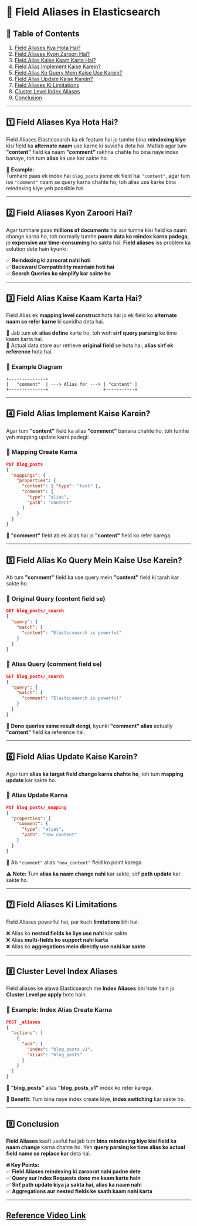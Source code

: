 # **📌 Field Aliases in Elasticsearch**  

## **📜 Table of Contents**
1. [Field Aliases Kya Hota Hai?](#field-aliases-kya-hota-hai)  
2. [Field Aliases Kyon Zaroori Hai?](#field-aliases-kyon-zaroori-hai)  
3. [Field Alias Kaise Kaam Karta Hai?](#field-alias-kaise-kaam-karta-hai)  
4. [Field Alias Implement Kaise Karein?](#field-alias-implement-kaise-karein)  
5. [Field Alias Ko Query Mein Kaise Use Karein?](#field-alias-ko-query-mein-kaise-use-karein)  
6. [Field Alias Update Kaise Karein?](#field-alias-update-kaise-karein)  
7. [Field Aliases Ki Limitations](#field-aliases-ki-limitations)  
8. [Cluster Level Index Aliases](#cluster-level-index-aliases)  
9. [Conclusion](#conclusion)  

---

## **1️⃣ Field Aliases Kya Hota Hai?**  
Field Aliases Elasticsearch ka ek feature hai jo tumhe bina **reindexing kiye** kisi field ka **alternate naam** use karne ki suvidha deta hai. Matlab agar tum **"content"** field ka naam **"comment"** rakhna chahte ho bina naye index banaye, toh tum **alias** ka use kar sakte ho.  

🔹 **Example:**  
Tumhare paas ek index hai `blog_posts` jisme ek field hai `"content"`, agar tum ise `"comment"` naam se query karna chahte ho, toh alias use karke bina reindexing kiye yeh possible hai.  

---

## **2️⃣ Field Aliases Kyon Zaroori Hai?**  
Agar tumhare paas **millions of documents** hai aur tumhe kisi field ka naam change karna ho, toh normally tumhe **poore data ko reindex karna padega**, jo **expensive aur time-consuming** ho sakta hai. **Field aliases** iss problem ka solution dete hain kyunki:  

✅ **Reindexing ki zaroorat nahi hoti**  
✅ **Backward Compatibility maintain hoti hai**  
✅ **Search Queries ko simplify kar sakte ho**  

---

## **3️⃣ Field Alias Kaise Kaam Karta Hai?**  
Field Alias ek **mapping level construct** hota hai jo ek field ko **alternate naam se refer karne** ki suvidha deta hai.  

🔹 Jab tum ek **alias define** karte ho, toh woh **sirf query parsing** ke time kaam karta hai.  
🔹 Actual data store aur retrieve **original field** se hota hai, **alias sirf ek reference** hota hai.  

### **📌 Example Diagram**
```
+--------------+
|   "comment"  | ---> Alias for ---> | "content" |
+--------------+                     +-----------+
```

---

## **4️⃣ Field Alias Implement Kaise Karein?**  
Agar tum **"content"** field ka alias **"comment"** banana chahte ho, toh tumhe yeh mapping update karni padegi:

### **📌 Mapping Create Karna**
```json
PUT blog_posts
{
  "mappings": {
    "properties": {
      "content": { "type": "text" },
      "comment": { 
        "type": "alias",
        "path": "content"
      }
    }
  }
}
```
🔹 **"comment"** field ab ek alias hai jo **"content"** field ko refer karega.  

---

## **5️⃣ Field Alias Ko Query Mein Kaise Use Karein?**  
Ab tum **"comment"** field ka use query mein **"content"** field ki tarah kar sakte ho.

### **📌 Original Query (content field se)**
```json
GET blog_posts/_search
{
  "query": {
    "match": {
      "content": "Elasticsearch is powerful"
    }
  }
}
```

### **📌 Alias Query (comment field se)**
```json
GET blog_posts/_search
{
  "query": {
    "match": {
      "comment": "Elasticsearch is powerful"
    }
  }
}
```
🔹 **Dono queries same result dengi**, kyunki **"comment" alias** actually **"content"** field ka reference hai.  

---

## **6️⃣ Field Alias Update Kaise Karein?**  
Agar tum **alias ka target field change karna chahte ho**, toh tum **mapping update** kar sakte ho.

### **📌 Alias Update Karna**
```json
PUT blog_posts/_mapping
{
  "properties": {
    "comment": {
      "type": "alias",
      "path": "new_content"
    }
  }
}
```
🔹 Ab `"comment"` alias `"new_content"` field ko point karega.  

⚠ **Note:** Tum **alias ka naam change nahi** kar sakte, sirf **path update** kar sakte ho.  

---

## **7️⃣ Field Aliases Ki Limitations**  
Field Aliases powerful hai, par kuch **limitations** bhi hai:  

❌ Alias ko **nested fields ke liye use nahi** kar sakte  
❌ Alias **multi-fields ko support nahi karta**  
❌ Alias ko **aggregations mein directly use nahi kar sakte**  

---

## **8️⃣ Cluster Level Index Aliases**  
Field aliases ke alawa Elasticsearch me **Index Aliases** bhi hote hain jo **Cluster Level pe apply** hote hain.  

### **📌 Example: Index Alias Create Karna**
```json
POST _aliases
{
  "actions": [
    {
      "add": {
        "index": "blog_posts_v1",
        "alias": "blog_posts"
      }
    }
  ]
}
```
🔹 **"blog_posts"** alias **"blog_posts_v1"** index ko refer karega.  

📌 **Benefit:** Tum bina naye index create kiye, **index switching** kar sakte ho.  

---

## **9️⃣ Conclusion**  
**Field Aliases** kaafi useful hai jab tum **bina reindexing kiye kisi field ka naam change** karna chahte ho. Yeh **query parsing ke time alias ko actual field name se replace kar** deta hai.  

**🔥 Key Points:**  
✅ **Field Aliases reindexing ki zaroorat nahi padne dete**  
✅ **Query aur Index Requests dono me kaam karte hain**  
✅ **Sirf path update kiya ja sakta hai, alias ka naam nahi**  
✅ **Aggregations aur nested fields ke saath kaam nahi karta**  

---
[Reference Video Link](https://youtu.be/rnLNLUts0t4?si=_qnKpC2tCobE-VDb)
---